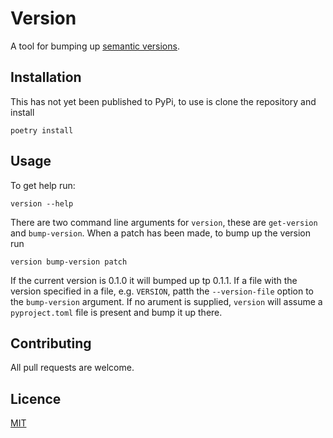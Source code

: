 # Version

A tool for bumping up [semantic versions](https://semver.org/).

## Installation

This has not yet been published to PyPi, to use is clone the repository and install

```
poetry install
```

## Usage


To get help run:
```
version --help
```

There are two command line arguments for `version`, these are `get-version` and `bump-version`. When a patch has been made, to bump up the version run

```
version bump-version patch
```

If the current version is 0.1.0 it will bumped up tp 0.1.1. If a file with the version specified in a file, e.g. `VERSION`, patth the `--version-file` option to the `bump-version` argument. If no arument is supplied, `version` will assume a `pyproject.toml` file is present and bump it up there. 

## Contributing 

All pull requests are welcome.

## Licence

[MIT](https://choosealicense.com/licenses/mit/)
